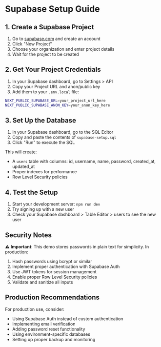 # Supabase Setup Guide

## 1. Create a Supabase Project

1. Go to [supabase.com](https://supabase.com) and create an account
2. Click "New Project"
3. Choose your organization and enter project details
4. Wait for the project to be created

## 2. Get Your Project Credentials

1. In your Supabase dashboard, go to Settings > API
2. Copy your Project URL and anon/public key
3. Add them to your `.env.local` file:

```bash
NEXT_PUBLIC_SUPABASE_URL=your_project_url_here
NEXT_PUBLIC_SUPABASE_ANON_KEY=your_anon_key_here
```

## 3. Set Up the Database

1. In your Supabase dashboard, go to the SQL Editor
2. Copy and paste the contents of `supabase-setup.sql`
3. Click "Run" to execute the SQL

This will create:
- A `users` table with columns: id, username, name, password, created_at, updated_at
- Proper indexes for performance
- Row Level Security policies

## 4. Test the Setup

1. Start your development server: `npm run dev`
2. Try signing up with a new user
3. Check your Supabase dashboard > Table Editor > users to see the new user

## Security Notes

⚠️ **Important**: This demo stores passwords in plain text for simplicity. In production:

1. Hash passwords using bcrypt or similar
2. Implement proper authentication with Supabase Auth
3. Use JWT tokens for session management
4. Enable proper Row Level Security policies
5. Validate and sanitize all inputs

## Production Recommendations

For production use, consider:
- Using Supabase Auth instead of custom authentication
- Implementing email verification
- Adding password reset functionality
- Using environment-specific databases
- Setting up proper backup and monitoring